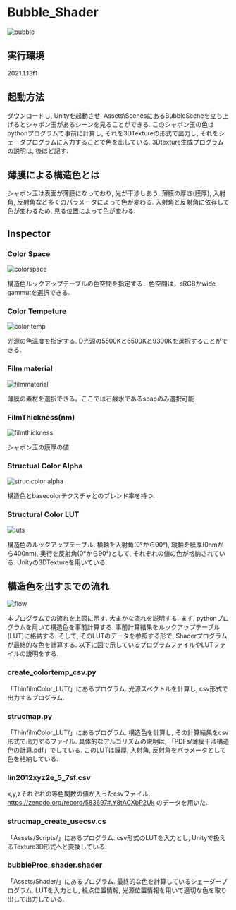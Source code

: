 # Bubble_Shader

![bubble](https://user-images.githubusercontent.com/56100173/215535191-ce8e16cc-149b-451b-8fae-92570304974e.jpg)

## 実行環境
2021.1.13f1

## 起動方法
ダウンロードし, Unityを起動させ, Assets\ScenesにあるBubbleSceneを立ち上げるとシャボン玉があるシーンを見ることができる. このシャボン玉の色はpythonプログラムで事前に計算し, それを3DTextureの形式で出力し, それをシェーダプログラムに入力することで色を出している. 3Dtexture生成プログラムの説明は, 後ほど記す. 

## 薄膜による構造色とは
シャボン玉は表面が薄膜になっており, 光が干渉しあう. 薄膜の厚さ(膜厚), 入射角, 反射角など多くのパラメータによって色が変わる. 入射角と反射角に依存して色が変わるため, 見る位置によって色が変わる. 



## Inspector
### Color Space
![colorspace](https://user-images.githubusercontent.com/56100173/173701285-c391e035-135b-499e-a975-2d6df365ca6e.JPG)

構造色ルックアップテーブルの色空間を指定する．色空間は，sRGBかwide gammutを選択できる. 
### Color Tempeture
![color temp](https://user-images.githubusercontent.com/56100173/173701212-df81084f-f051-442b-9bff-ff19cbb2b288.JPG)


光源の色温度を指定する. D光源の5500Kと6500Kと9300Kを選択することができる. 
### Film material

![filmmaterial](https://user-images.githubusercontent.com/56100173/215697317-069ba27f-e708-44c4-8e51-ee1e7df99061.JPG)

薄膜の素材を選択できる。ここでは石鹸水であるsoapのみ選択可能
### FilmThickness(nm)
![filmthickness](https://user-images.githubusercontent.com/56100173/215697320-979e01f9-1530-4f95-9aa1-44e67f343403.JPG)

シャボン玉の膜厚の値



### Structual Color Alpha
![struc color alpha](https://user-images.githubusercontent.com/56100173/173701350-c1cd6aa5-6d9d-4f0f-9dc0-5176ec9c466b.JPG)

構造色とbasecolorテクスチャとのブレンド率を持つ. 

### Structural Color LUT
![luts](https://user-images.githubusercontent.com/56100173/215697552-f5903404-b667-4781-a263-c2fe39b62957.JPG)


構造色のルックアップテーブル. 横軸を入射角(0°から90°), 縦軸を膜厚(0nmから400nm), 奥行を反射角(0°から90°)として, それぞれの値の色が格納されている. Unityの3DTextureを用いている. 

## 構造色を出すまでの流れ
![flow](https://user-images.githubusercontent.com/56100173/213839988-7dd91bf8-93d7-4df1-88be-39f21c49c04c.jpg)

本プログラムでの流れを上図に示す. 大まかな流れを説明する. まず, pythonプログラムを用いて構造色を事前計算する. 事前計算結果をルックアップテーブル(LUT)に格納する. そして, そのLUTのデータを参照する形で, Shaderプログラムが最終的な色を計算する. 以下に図で示しているプログラムファイルやLUTファイルの説明をする. 

### create_colortemp_csv.py
「ThinfilmColor_LUT/」にあるプログラム. 
光源スペクトルを計算し, csv形式で出力するプログラム.

### strucmap.py
「ThinfilmColor_LUT/」にあるプログラム. 構造色を計算し, その計算結果をcsv形式で出力するファイル. 具体的なアルゴリズムの説明は, 「PDFs/薄膜干渉構造色の計算.pdf」でしている. このLUTは膜厚, 入射角, 反射角をパラメータとして色を格納している. 

### lin2012xyz2e_5_7sf.csv
x,y,zそれぞれの等色関数の値が入ったcsvファイル. 
https://zenodo.org/record/583697#.Y8tACXbP2Uk のデータを用いた. 

### strucmap_create_usecsv.cs
「Assets/Scripts/」にあるプログラム. csv形式のLUTを入力とし, Unityで扱えるTexture3D形式へと変換している. 

### bubbleProc_shader.shader
「Assets/Shader/」にあるプログラム. 最終的な色を計算しているシェーダープログラム. LUTを入力とし, 視点位置情報, 光源位置情報を用いて適切な色を取り出して出力している. 